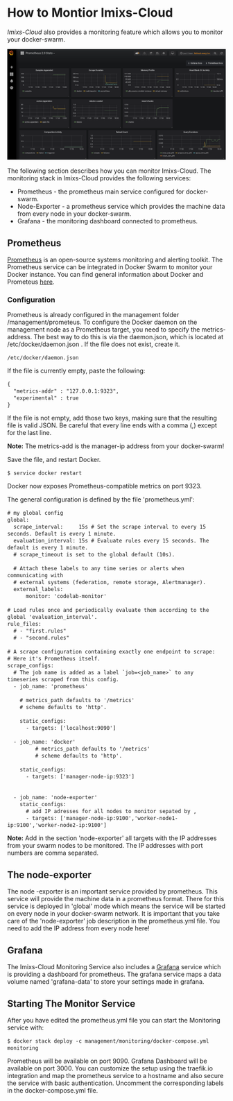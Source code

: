 # How to Montior Imixs-Cloud

_Imixs-Cloud_ also provides a monitoring feature which allows you to monitor your docker-swarm.

<img src="./imixs-cloud-04.png" />

The following section describes how you can monitor Imixs-Cloud. The monitoring stack in Imixs-Cloud provides the following services:

 * Prometheus - the prometheus main service configured for docker-swarm.
 * Node-Exporter - a prometheus service which provides the machine data from every node in your docker-swarm.
 * Grafana - the monitoring dashboard connected to prometheus.

## Prometheus

[Prometheus](https://prometheus.io/) is an open-source systems monitoring and alerting toolkit. 
The Prometheus service can be integrated in Docker Swarm to monitor your Docker instance. You can find general information about Docker and Prometeus [here](https://docs.docker.com/config/thirdparty/prometheus/). 

### Configuration

Prometheus is already configured in the management folder /management/prometeus. 
To configure the Docker daemon on the management node as a Prometheus target, you need to specify the metrics-address. 
The best way to do this is via the daemon.json, which is located at /etc/docker/daemon.json . If the file does not exist, create it.

    /etc/docker/daemon.json

If the file is currently empty, paste the following:

	{
	  "metrics-addr" : "127.0.0.1:9323",
	  "experimental" : true
	}

If the file is not empty, add those two keys, making sure that the resulting file is valid JSON. Be careful that every line ends with a comma (,) except for the last line.

**Note:** The metrics-add is the manager-ip address from your docker-swarm!

Save the file, and restart Docker.

	$ service docker restart

Docker now exposes Prometheus-compatible metrics on port 9323.

The general configuration is defined by the file 'prometheus.yml':

	# my global config
	global:
	  scrape_interval:     15s # Set the scrape interval to every 15 seconds. Default is every 1 minute.
	  evaluation_interval: 15s # Evaluate rules every 15 seconds. The default is every 1 minute.
	  # scrape_timeout is set to the global default (10s).
	
	  # Attach these labels to any time series or alerts when communicating with
	  # external systems (federation, remote storage, Alertmanager).
	  external_labels:
	      monitor: 'codelab-monitor'
	
	# Load rules once and periodically evaluate them according to the global 'evaluation_interval'.
	rule_files:
	  # - "first.rules"
	  # - "second.rules"
	
	# A scrape configuration containing exactly one endpoint to scrape:
	# Here it's Prometheus itself.
	scrape_configs:
	  # The job name is added as a label `job=<job_name>` to any timeseries scraped from this config.
	  - job_name: 'prometheus'
	
	    # metrics_path defaults to '/metrics'
	    # scheme defaults to 'http'.
	
	    static_configs:
	      - targets: ['localhost:9090']
	
	  - job_name: 'docker'
	         # metrics_path defaults to '/metrics'
	         # scheme defaults to 'http'.
	
	    static_configs:
	      - targets: ['manager-node-ip:9323']
	    
	      
	  - job_name: 'node-exporter'
	    static_configs:
	      # add IP adresses for all nodes to monitor sepated by ,
	      - targets: ['manager-node-ip:9100','worker-node1-ip:9100','worker-node2-ip:9100']	


**Note:** Add in the section 'node-exporter' all targets with the IP addresses from your swarm nodes to be monitored.  The IP addresses with port numbers are comma separated. 

## The node-exporter

The node -exporter is an important service provided by prometheus. This service will provide the machine data in a prometheus format. There for this service is deployed in 'global' mode which means the service will be started on every node in your docker-swarm network. It is important that you take care of the 'node-exporter' job description in the prometheus.yml file. You need to add the IP address from every node here! 

## Grafana

The Imixs-Cloud Monitoring Service also includes a [Grafana](https://grafana.com/) service which is providing a dashboard for prometheus.
The grafana service maps a data volume named 'grafana-data' to store your settings made in grafana. 



## Starting The Monitor Service 

After you have edited the prometheus.yml file you can start the Monitoring service with:

	$ docker stack deploy -c management/monitoring/docker-compose.yml monitoring

Prometheus will be available on port 9090. Grafana Dashboard will be available on port 3000.
You can customize the setup using the traefik.io integration and map the prometheus service to a hostname and also secure the service with basic authentication. Uncomment the corresponding labels in the docker-compose.yml file. 
